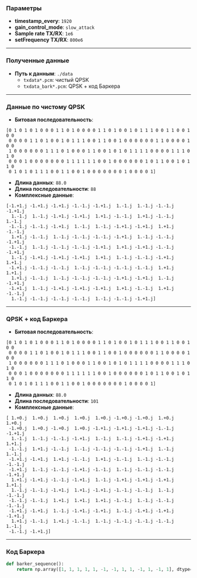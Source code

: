 
### Параметры

- **timestamp_every**: `1920`
- **gain_control_mode**: `slow_attack`
- **Sample rate TX/RX**: `1e6`
- **setFrequency TX/RX**: `800e6`

---

### Полученные данные

- **Путь к данным**: `./data`
  - `txdata*.pcm`: чистый QPSK
  - `txdata_bark*.pcm`: QPSK + код Баркера

---

### Данные по чистому QPSK

- **Битовая последовательность**:
```
[0 1 0 1 0 1 0 0 0 1 1 0 1 0 0 0 0 1 1 0 1 0 0 1 0 1 1 1 0 0 1 1 0 0 1 0 0
 0 0 0 0 1 1 0 1 0 0 1 0 1 1 1 0 0 1 1 0 0 1 0 0 0 0 0 0 1 1 0 0 0 0 1 0 0
 1 0 0 0 0 0 0 1 1 1 0 1 0 0 0 1 1 0 0 1 0 1 0 1 1 1 1 0 0 0 0 1 1 1 0 1 0
 0 0 0 1 0 0 0 0 0 0 0 1 1 1 1 1 1 0 0 1 0 0 0 0 0 0 1 0 1 1 0 0 1 0 1 1 0
 0 1 0 1 0 1 1 1 0 0 1 1 0 0 1 0 0 0 0 0 0 0 1 0 0 0 0 1]
```
- **Длина данных**: `88.0`
- **Длина последовательности**: `88`
- **Комплексные данные**:
```
[-1.+1.j -1.+1.j -1.+1.j -1.-1.j -1.+1.j  1.-1.j  1.-1.j -1.-1.j -1.+1.j
  1.-1.j  1.-1.j -1.+1.j -1.+1.j  1.+1.j -1.-1.j  1.+1.j -1.-1.j  1.-1.j
 -1.-1.j -1.-1.j -1.+1.j  1.-1.j  1.-1.j -1.+1.j -1.+1.j  1.+1.j -1.-1.j
  1.+1.j -1.-1.j  1.-1.j -1.-1.j -1.-1.j -1.+1.j  1.-1.j -1.-1.j -1.+1.j
 -1.-1.j  1.-1.j -1.-1.j -1.-1.j -1.+1.j  1.+1.j -1.+1.j -1.-1.j -1.+1.j
  1.-1.j -1.+1.j -1.+1.j -1.+1.j  1.+1.j  1.-1.j -1.-1.j -1.+1.j  1.+1.j
 -1.+1.j -1.-1.j -1.-1.j  1.-1.j -1.-1.j -1.-1.j -1.-1.j  1.+1.j  1.+1.j
  1.+1.j -1.-1.j  1.-1.j -1.-1.j -1.-1.j -1.+1.j -1.+1.j  1.-1.j -1.+1.j
 -1.+1.j  1.-1.j -1.+1.j -1.+1.j -1.+1.j  1.+1.j -1.-1.j  1.+1.j -1.-1.j
  1.-1.j -1.-1.j -1.-1.j -1.-1.j  1.-1.j -1.-1.j -1.+1.j]
```

---

### QPSK + код Баркера

- **Битовая последовательность**:
```
[0 1 0 1 0 1 0 0 0 1 1 0 1 0 0 0 0 1 1 0 1 0 0 1 0 1 1 1 0 0 1 1 0 0 1 0 0
 0 0 0 0 1 1 0 1 0 0 1 0 1 1 1 0 0 1 1 0 0 1 0 0 0 0 0 0 1 1 0 0 0 0 1 0 0
 1 0 0 0 0 0 0 1 1 1 0 1 0 0 0 1 1 0 0 1 0 1 0 1 1 1 1 0 0 0 0 1 1 1 0 1 0
 0 0 0 1 0 0 0 0 0 0 0 1 1 1 1 1 1 0 0 1 0 0 0 0 0 0 1 0 1 1 0 0 1 0 1 1 0
 0 1 0 1 0 1 1 1 0 0 1 1 0 0 1 0 0 0 0 0 0 0 1 0 0 0 0 1]
```
- **Длина данных**: `88.0`
- **Длина последовательности**: `101`
- **Комплексные данные**:
```
[ 1.+0.j  1.+0.j  1.+0.j  1.+0.j  1.+0.j -1.+0.j -1.+0.j  1.+0.j  1.+0.j
 -1.+0.j  1.+0.j -1.+0.j  1.+0.j -1.+1.j -1.+1.j -1.+1.j -1.-1.j -1.+1.j
  1.-1.j  1.-1.j -1.-1.j -1.+1.j  1.-1.j  1.-1.j -1.+1.j -1.+1.j  1.+1.j
 -1.-1.j  1.+1.j -1.-1.j  1.-1.j -1.-1.j -1.-1.j -1.+1.j  1.-1.j  1.-1.j
 -1.+1.j -1.+1.j  1.+1.j -1.-1.j  1.+1.j -1.-1.j  1.-1.j -1.-1.j -1.-1.j
 -1.+1.j  1.-1.j -1.-1.j -1.+1.j -1.-1.j  1.-1.j -1.-1.j -1.-1.j -1.+1.j
  1.+1.j -1.+1.j -1.-1.j -1.+1.j  1.-1.j -1.+1.j -1.+1.j -1.+1.j  1.+1.j
  1.-1.j -1.-1.j -1.+1.j  1.+1.j -1.+1.j -1.-1.j -1.-1.j  1.-1.j -1.-1.j
 -1.-1.j -1.-1.j  1.+1.j  1.+1.j  1.+1.j -1.-1.j  1.-1.j -1.-1.j -1.-1.j
 -1.+1.j -1.+1.j  1.-1.j -1.+1.j -1.+1.j  1.-1.j -1.+1.j -1.+1.j -1.+1.j
  1.+1.j -1.-1.j  1.+1.j -1.-1.j  1.-1.j -1.-1.j -1.-1.j -1.-1.j  1.-1.j
 -1.-1.j -1.+1.j]
```

---

### Код Баркера

```python
def barker_sequence():
    return np.array([1, 1, 1, 1, 1, -1, -1, 1, 1, -1, 1, -1, 1], dtype=np.int8)